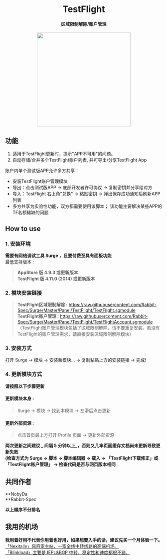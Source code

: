 <h1 align="center">TestFlight</h1>

<h4 align="center">区域限制解除/账户管理</h4>

<p align="center">
<img src="https://raw.githubusercontent.com/Rabbit-Spec/Surge/Master/Panel/TestFlight/img/1.PNG" width="300"></img>
</p>

## 功能
1. 适用于TestFlight更新时，提示"APP不可用"的问题。
2. 自动存储/合并多个TestFlight账户列表, 并可导出/分享TestFlight App<br>

账户内单个测试版APP允许多方共享：
- 安装TestFlight账户管理模块
- 导出：点击测试版APP -> 底部开发者许可协议 -> 复制密钥并分享给对方
- 导入：TestFlight 右上角"兑换" -> 粘贴密钥 -> 弹出保存成功通知后刷新APP列表
- 多方共享为实验性功能，双方都需要使用该脚本； 该功能主要解决某些APP的TF名额稀缺的问题

## How to use
### 1. 安装环境
**需要有网络调试工具 Surge ，且要付费至具有面板功能**<br>
最低支持版本 :<br>
>**AppStore 版 4.9.3 或更新版本**<br>
>**TestFlight 版 4.11.0 (2014) 或更新版本**
### 2. 模块安装链接
> **TestFlight区域限制解除 :** https://raw.githubusercontent.com/Rabbit-Spec/Surge/Master/Panel/TestFlight/TestFlight.sgmodule<br>
> **TestFlight账户管理 :** https://raw.githubusercontent.com/Rabbit-Spec/Surge/Master/Panel/TestFlight/TestFlightAccount.sgmodule<br>
（TestFlight账户管理模块包括了区域限制解除，请不要重复安装。若没有TestFlight的账户管理需求，请直接安装区域限制解除模块）

### 3. 安装方式
打开 Surge -> 模块 -> 安装新模块... -> 复制粘贴上方的安装链接 -> 完成!
### 4. 更新模块方式
**请按照以下步骤更新**<br>
#### 更新模块本身 : 
>Surge -> 模块 -> 找到本模块 -> 左滑后点击更新<br>
#### 更新外部资源 : 
>点击首页最上方打开 Profile 页面 -> 更新外部资源 <br>

**两次更新之间建议 _ 间隔 5 分钟以上_，否则又几率页面缓存文档尚未更新导致更新失败<br>
(检查方式为 Surge -> 脚本 -> 脚本编辑器 -> 载入 -> 「TestFlight下载修正」或「TestFlight账户管理」 -> 检查代码是否与网页版本相同**

## 共同作者
**NobyDa<br>
**Rabbit-Spec<br>

__以上順序不分排名__

## 我用的机场
**我用着好用不代表你用着也好用，如果想要入手的话，建议先买一个月体验一下。**<br>
[「Nexitally」佩奇家主站，一家全线中转线路的高端机场。](https://naixii.com/signupbyemail.aspx?MemberCode=0b532ff85dda43e595fb1ae17843ae6d20211110231626) <br>
[「Blinkload」主要是 IEPL&BGP 中转，稳定性和速度都很不错。](https://blinkload.to/aff/CLnL) <br>
